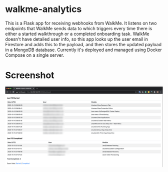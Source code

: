 # walkme-analytics

This is a Flask app for receiving webhooks from WalkMe. It listens on two endpoints that WalkMe sends data to which triggers every time there is either a started walkthrough or a completed onboarding task. WalkMe doesn't have detailed user info, so this app looks up the user email in Firestore and adds this to the payload, and then stores the updated payload in a MongoDB database. Currently it's deployed and managed using Docker Compose on a single server.

# Screenshot
![Alt text](/screenshot.png?raw=true "Dashboard")
